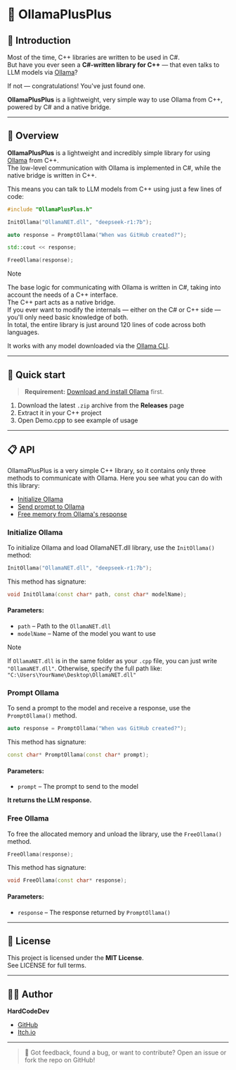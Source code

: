 # 🦙 OllamaPlusPlus

## 👀 Introduction

Most of the time, C++ libraries are written to be used in C#.  
But have you ever seen a **C#-written library for C++** — that even talks to LLM models via [Ollama](https://ollama.com)?

If not — congratulations! You've just found one.

**OllamaPlusPlus** is a lightweight, very simple way to use Ollama from C++, powered by C# and a native bridge.

---

## 🚀 Overview

**OllamaPlusPlus** is a lightweight and incredibly simple library for using [Ollama](https://ollama.com) from C++.  
The low-level communication with Ollama is implemented in C#, while the native bridge is written in C++.

This means you can talk to LLM models from C++ using just a few lines of code:

```cpp
#include "OllamaPlusPlus.h"

InitOllama("OllamaNET.dll", "deepseek-r1:7b");

auto response = PromptOllama("When was GitHub created?");

std::cout << response;

FreeOllama(response);
```

> [!NOTE]  
> The base logic for communicating with Ollama is written in C#, taking into account the needs of a C++ interface.  
> The C++ part acts as a native bridge.  
> If you ever want to modify the internals — either on the C# or C++ side — you'll only need basic knowledge of both.  
> In total, the entire library is just around 120 lines of code across both languages.

It works with any model downloaded via the [Ollama CLI](https://ollama.com/library).

---

## 🚀 Quick start

> **Requirement:** [Download and install Ollama](https://ollama.com) first.

1. Download the latest `.zip` archive from the **Releases** page  
2. Extract it in your C++ project  
3. Open Demo.cpp to see example of usage

---

## 📋 API

OllamaPlusPlus is a very simple C++ library, so it contains only three methods to communicate with Ollama. Here you see what you can do with this library:

- [Initialize Ollama](#initialize-ollama)
- [Send prompt to Ollama](#prompt-ollama)
- [Free memory from Ollama's response](#free-ollama)

### Initialize Ollama

To initialize Ollama and load OllamaNET.dll library, use the `InitOllama()` method:

```cpp
InitOllama("OllamaNET.dll", "deepseek-r1:7b");
```

This method has signature:

```cpp
void InitOllama(const char* path, const char* modelName);
```

#### Parameters:
- `path` – Path to the `OllamaNET.dll`
- `modelName` – Name of the model you want to use

> [!NOTE]  
> If `OllamaNET.dll` is in the same folder as your `.cpp` file, you can just write `"OllamaNET.dll"`. Otherwise, specify the full path like: `"C:\Users\YourName\Desktop\OllamaNET.dll"`

### Prompt Ollama
To send a prompt to the model and receive a response, use the `PromptOllama()` method.

```cpp
auto response = PromptOllama("When was GitHub created?");
```

This method has signature:

```cpp
const char* PromptOllama(const char* prompt);
```

#### Parameters:
- `prompt` – The prompt to send to the model

**It returns the LLM response.**

### Free Ollama
To free the allocated memory and unload the library, use the `FreeOllama()` method.

```cpp
FreeOllama(response);
```

This method has signature:

```cpp
void FreeOllama(const char* response);
```

#### Parameters:
- `response` – The response returned by `PromptOllama()`

---

## 📄 License

This project is licensed under the **MIT License**.  
See LICENSE for full terms.

---

## 👨‍💻 Author

**HardCodeDev**  
- [GitHub](https://github.com/HardCodeDev777)  
- [Itch.io](https://hardcodedev.itch.io/)

---

> 💬 Got feedback, found a bug, or want to contribute? Open an issue or fork the repo on GitHub!